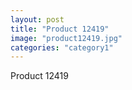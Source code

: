 ```yaml
---
layout: post
title: "Product 12419"
image: "product12419.jpg"
categories: "category1"
---
```

Product 12419
